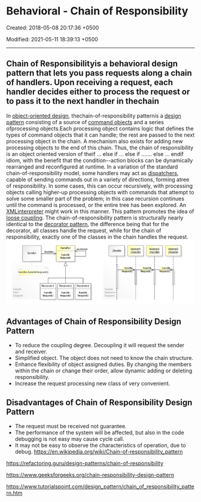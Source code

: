 # Behavioral - Chain of Responsibility

Created: 2018-05-08 20:17:36 +0500

Modified: 2021-05-11 18:39:13 +0500

---

## Chain of Responsibilityis a behavioral design pattern that lets you pass requests along a chain of handlers. Upon receiving a request, each handler decides either to process the request or to pass it to the next handler in thechain

In [object-oriented design](https://en.wikipedia.org/wiki/Object-oriented_design), thechain-of-responsibility patternis a [design pattern](https://en.wikipedia.org/wiki/Design_pattern_(computer_science)) consisting of a source of [command objects](https://en.wikipedia.org/wiki/Command_pattern) and a series ofprocessing objects.Each processing object contains logic that defines the types of command objects that it can handle; the rest are passed to the next processing object in the chain. A mechanism also exists for adding new processing objects to the end of this chain. Thus, the chain of responsibility is an object oriented version of theif ... else if ... else if ....... else ... endif idiom, with the benefit that the condition--action blocks can be dynamically rearranged and reconfigured at runtime.
In a variation of the standard chain-of-responsibility model, some handlers may act as [dispatchers](https://en.wikipedia.org/wiki/Dynamic_dispatch), capable of sending commands out in a variety of directions, forming atree of responsibility. In some cases, this can occur recursively, with processing objects calling higher-up processing objects with commands that attempt to solve some smaller part of the problem; in this case recursion continues until the command is processed, or the entire tree has been explored. An [XML](https://en.wikipedia.org/wiki/XML)[interpreter](https://en.wikipedia.org/wiki/Interpreter_(computing)) might work in this manner.
This pattern promotes the idea of [loose coupling](https://en.wikipedia.org/wiki/Loose_coupling).
The chain-of-responsibility pattern is structurally nearly identical to the [decorator pattern](https://en.wikipedia.org/wiki/Decorator_pattern), the difference being that for the decorator, all classes handle the request, while for the chain of responsibility, exactly one of the classes in the chain handles the request.
![image](media/Behavioral---Chain-of-Responsibility-image1.jpg)

## Advantages of Chain of Responsibility Design Pattern

- To reduce the coupling degree. Decoupling it will request the sender and receiver.
- Simplified object. The object does not need to know the chain structure.
- Enhance flexibility of object assigned duties. By changing the members within the chain or change their order, allow dynamic adding or deleting responsibility.
- Increase the request processing new class of very convenient.

## Disadvantages of Chain of Responsibility Design Pattern

- The request must be received not guarantee.
- The performance of the system will be affected, but also in the code debugging is not easy may cause cycle call.
- It may not be easy to observe the characteristics of operation, due to debug.
<https://en.wikipedia.org/wiki/Chain-of-responsibility_pattern>

<https://refactoring.guru/design-patterns/chain-of-responsibility>

<https://www.geeksforgeeks.org/chain-responsibility-design-pattern>

<https://www.tutorialspoint.com/design_pattern/chain_of_responsibility_pattern.htm>
